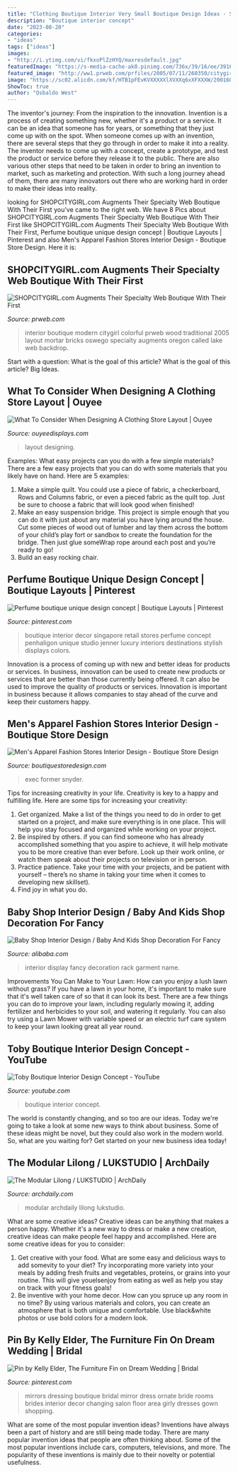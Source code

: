 ```yaml
---
title: "Clothing Boutique Interior Very Small Boutique Design Ideas - Shopcitygirl.com Augments Their Specialty Web Boutique With Their First"
description: "Boutique interior concept"
date: "2023-08-20"
categories:
- "ideas"
tags: ["ideas"]
images:
- "http://i.ytimg.com/vi/fkxoPlZzHYQ/maxresdefault.jpg"
featuredImage: "https://s-media-cache-ak0.pinimg.com/736x/39/16/ee/3916ee6ae23debfee846d173070e6c47.jpg"
featured_image: "http://ww1.prweb.com/prfiles/2005/07/11/260350/citygirl10.jpg"
image: "https://sc02.alicdn.com/kf/HTB1pFEvKVXXXXXlXVXXq6xXFXXXW/200160633/HTB1pFEvKVXXXXXlXVXXq6xXFXXXW.jpg"
ShowToc: true
author: "Osbaldo West"
---
```



The inventor's journey: From the inspiration to the innovation.
Invention is a process of creating something new, whether it's a product or a service. It can be an idea that someone has for years, or something that they just come up with on the spot. When someone comes up with an invention, there are several steps that they go through in order to make it into a reality. The inventor needs to come up with a concept, create a prototype, and test the product or service before they release it to the public. There are also various other steps that need to be taken in order to bring an invention to market, such as marketing and protection. With such a long journey ahead of them, there are many innovators out there who are working hard in order to make their ideas into reality.

	

		
looking for SHOPCITYGIRL.com Augments Their Specialty Web Boutique With Their First you've came to the right web. We have 8 Pics about SHOPCITYGIRL.com Augments Their Specialty Web Boutique With Their First like SHOPCITYGIRL.com Augments Their Specialty Web Boutique With Their First, Perfume boutique unique design concept | Boutique Layouts | Pinterest and also Men&#039;s Apparel Fashion Stores Interior Design - Boutique Store Design. Here it is:
		
    
## SHOPCITYGIRL.com Augments Their Specialty Web Boutique With Their First

<img loading=lazy src="http://ww1.prweb.com/prfiles/2005/07/11/260350/citygirl10.jpg" onerror="this.onerror=null;this.src='https://tse4.mm.bing.net/th?id=OIP.rl5UD2xkLH5qzWCAwtO0NQHaE7&amp;pid=15.1';" alt="SHOPCITYGIRL.com Augments Their Specialty Web Boutique With Their First">

_Source: prweb.com_

>interior boutique modern citygirl colorful prweb wood traditional 2005 layout mortar bricks oswego specialty augments oregon called lake web backdrop. 

	

Start with a question: What is the goal of this article?
What is the goal of this article? Big Ideas.

    
## What To Consider When Designing A Clothing Store Layout | Ouyee

<img loading=lazy src="https://img2268.weyesimg.com/uploads/ouyeedisplays.com/images/15825383646921.jpg" onerror="this.onerror=null;this.src='https://tse2.mm.bing.net/th?id=OIP.EogG4SecjAlkEzetZlBtoAHaE6&amp;pid=15.1';" alt="What To Consider When Designing A Clothing Store Layout | Ouyee">

_Source: ouyeedisplays.com_

>layout designing. 

	

Examples: What easy projects can you do with a few simple materials?
There are a few easy projects that you can do with some materials that you likely have on hand. Here are 5 examples:
1. Make a simple quilt. You could use a piece of fabric, a checkerboard, Rows and Columns fabric, or even a pieced fabric as the quilt top. Just be sure to choose a fabric that will look good when finished! 
2. Make an easy suspension bridge. This project is simple enough that you can do it with just about any material you have lying around the house. Cut some pieces of wood out of lumber and lay them across the bottom of your child’s play fort or sandbox to create the foundation for the bridge. Then just glue someWrap rope around each post and you’re ready to go! 
3. Build an easy rocking chair.

    
## Perfume Boutique Unique Design Concept | Boutique Layouts | Pinterest

<img loading=lazy src="https://s-media-cache-ak0.pinimg.com/736x/39/16/ee/3916ee6ae23debfee846d173070e6c47.jpg" onerror="this.onerror=null;this.src='https://tse3.mm.bing.net/th?id=OIP.QkM7HhQBoZDy5z1df22enAHaE8&amp;pid=15.1';" alt="Perfume boutique unique design concept | Boutique Layouts | Pinterest">

_Source: pinterest.com_

>boutique interior decor singapore retail stores perfume concept penhaligon unique studio jenner luxury interiors destinations stylish displays colors. 

	

Innovation is a process of coming up with new and better ideas for products or services. In business, innovation can be used to create new products or services that are better than those currently being offered. It can also be used to improve the quality of products or services. Innovation is important in business because it allows companies to stay ahead of the curve and keep their customers happy.

    
## Men&#039;s Apparel Fashion Stores Interior Design - Boutique Store Design

<img loading=lazy src="https://boutiquestoredesign.com/wp-content/uploads/2018/09/mens-apparel-fashion-stores-interior-design-5-1334x834.jpg" onerror="this.onerror=null;this.src='https://tse2.mm.bing.net/th?id=OIP.YEWeCS61tIVgY9uEwAeQWQHaEo&amp;pid=15.1';" alt="Men&#039;s Apparel Fashion Stores Interior Design - Boutique Store Design">

_Source: boutiquestoredesign.com_

>exec former snyder. 

	

Tips for increasing creativity in your life.
Creativity is key to a happy and fulfilling life. Here are some tips for increasing your creativity: 
1. Get organized. Make a list of the things you need to do in order to get started on a project, and make sure everything is in one place. This will help you stay focused and organized while working on your project. 
2. Be inspired by others. if you can find someone who has already accomplished something that you aspire to achieve, it will help motivate you to be more creative than ever before. Look up their work online, or watch them speak about their projects on television or in person. 
3. Practice patience. Take your time with your projects, and be patient with yourself – there’s no shame in taking your time when it comes to developing new skillset). 
4. Find joy in what you do.

    
## Baby Shop Interior Design / Baby And Kids Shop Decoration For Fancy

<img loading=lazy src="https://sc02.alicdn.com/kf/HTB1pFEvKVXXXXXlXVXXq6xXFXXXW/200160633/HTB1pFEvKVXXXXXlXVXXq6xXFXXXW.jpg" onerror="this.onerror=null;this.src='https://tse1.mm.bing.net/th?id=OIP.w0x7NJDMZvZ-nQGgwiZOfgHaGB&amp;pid=15.1';" alt="Baby Shop Interior Design / Baby And Kids Shop Decoration For Fancy">

_Source: alibaba.com_

>interior display fancy decoration rack garment name. 

	

Improvements You Can Make to Your Lawn: How can you enjoy a lush lawn without grass?
If you have a lawn in your home, it's important to make sure that it's well taken care of so that it can look its best. There are a few things you can do to improve your lawn, including regularly mowing it, adding fertilizer and herbicides to your soil, and watering it regularly. You can also try using a Lawn Mower with variable speed or an electric turf care system to keep your lawn looking great all year round.

    
## Toby Boutique Interior Design Concept - YouTube

<img loading=lazy src="http://i.ytimg.com/vi/fkxoPlZzHYQ/maxresdefault.jpg" onerror="this.onerror=null;this.src='https://tse4.mm.bing.net/th?id=OIP.z0fT6mERcTn0C_qdjbk6iAHaEK&amp;pid=15.1';" alt="Toby Boutique Interior Design Concept - YouTube">

_Source: youtube.com_

>boutique interior concept. 

	

The world is constantly changing, and so too are our ideas. Today we're going to take a look at some new ways to think about business. Some of these ideas might be novel, but they could also work in the modern world. So, what are you waiting for? Get started on your new business idea today!

    
## The Modular Lilong / LUKSTUDIO | ArchDaily

<img loading=lazy src="http://images.adsttc.com/media/images/57ad/4f4e/e58e/ceaf/f600/01bd/large_jpg/Lukstudio_Modular_Lilong-04.jpg?1470975815" onerror="this.onerror=null;this.src='https://tse4.mm.bing.net/th?id=OIP.u5rIokcR6nGxQJgaKwiRxgHaEb&amp;pid=15.1';" alt="The Modular Lilong / LUKSTUDIO | ArchDaily">

_Source: archdaily.com_

>modular archdaily lilong lukstudio. 

	

What are some creative ideas?
Creative ideas can be anything that makes a person happy. Whether it's a new way to dress or make a new creation, creative ideas can make people feel happy and accomplished. Here are some creative ideas for you to consider: 
1. Get creative with your food. What are some easy and delicious ways to add somevity to your diet? Try incorporating more variety into your meals by adding fresh fruits and vegetables, proteins, or grains into your routine. This will give youelsenjoy from eating as well as help you stay on track with your fitness goals! 
2. Be inventive with your home decor. How can you spruce up any room in no time? By using various materials and colors, you can create an atmosphere that is both unique and comfortable. Use black&white photos or use bold colors for a modern look.

    
## Pin By Kelly Elder, The Furniture Fin On Dream Wedding | Bridal

<img loading=lazy src="https://i.pinimg.com/originals/15/08/49/1508496491303d7af6b839b7cef33327.jpg" onerror="this.onerror=null;this.src='https://tse2.mm.bing.net/th?id=OIP.vFGqI0XwWpEcbWrHhUU7TQHaJ4&amp;pid=15.1';" alt="Pin by Kelly Elder, The Furniture Fin on Dream Wedding | Bridal">

_Source: pinterest.com_

>mirrors dressing boutique bridal mirror dress ornate bride rooms brides interior decor changing salon floor area girly dresses gown shopping. 

	

What are some of the most popular invention ideas?
Inventions have always been a part of history and are still being made today. There are many popular invention ideas that people are often thinking about. Some of the most popular inventions include cars, computers, televisions, and more. The popularity of these inventions is mainly due to their novelty or potential usefulness.

